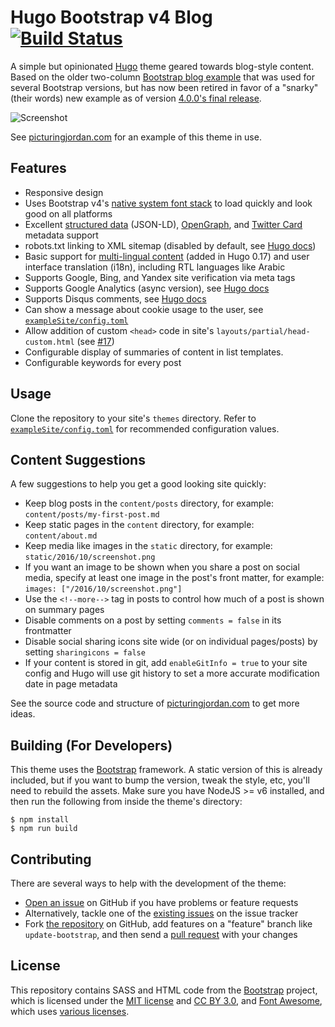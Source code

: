 # Hugo Bootstrap v4 Blog [![Build Status](https://travis-ci.org/alanorth/hugo-theme-bootstrap4-blog.svg?branch=master)](https://travis-ci.org/alanorth/hugo-theme-bootstrap4-blog)
A simple but opinionated [Hugo](https://gohugo.io) theme geared towards blog-style content. Based on the older two-column [Bootstrap blog example](https://v4-alpha.getbootstrap.com/examples/blog/) that was used for several Bootstrap versions, but has now been retired in favor of a "snarky" (their words) new example as of version [4.0.0's final release](https://blog.getbootstrap.com/2018/01/18/bootstrap-4/).

![Screenshot](https://raw.githubusercontent.com/alanorth/hugo-theme-bootstrap4-blog/master/screenshot.png "Screenshot")

See [picturingjordan.com](https://picturingjordan.com) for an example of this theme in use.

## Features

- Responsive design
- Uses Bootstrap v4's [native system font stack](https://getbootstrap.com/docs/4.0/content/reboot/#native-font-stack) to load quickly and look good on all platforms
- Excellent [structured data](https://developers.google.com/search/docs/guides/intro-structured-data) (JSON-LD), [OpenGraph](http://ogp.me), and [Twitter Card](https://dev.twitter.com/cards/types) metadata support
- robots.txt linking to XML sitemap (disabled by default, see [Hugo docs](https://gohugo.io/extras/robots-txt/))
- Basic support for [multi-lingual content](https://gohugo.io/content-management/multilingual/) (added in Hugo 0.17) and user interface translation (i18n), including RTL languages like Arabic
- Supports Google, Bing, and Yandex site verification via meta tags
- Supports Google Analytics (async version), see [Hugo docs](https://gohugo.io/extras/analytics/)
- Supports Disqus comments, see [Hugo docs](https://gohugo.io/extras/comments/)
- Can show a message about cookie usage to the user, see [`exampleSite/config.toml`](https://github.com/alanorth/hugo-theme-bootstrap4-blog/blob/master/exampleSite/config.toml)
- Allow addition of custom `<head>` code in site's `layouts/partial/head-custom.html` (see [#17](https://github.com/alanorth/hugo-theme-bootstrap4-blog/pull/17))
- Configurable display of summaries of content in list templates.
- Configurable keywords for every post

## Usage
Clone the repository to your site's `themes` directory. Refer to [`exampleSite/config.toml`](https://github.com/alanorth/hugo-theme-bootstrap4-blog/blob/master/exampleSite/config.toml) for recommended configuration values.

## Content Suggestions
A few suggestions to help you get a good looking site quickly:

- Keep blog posts in the `content/posts` directory, for example: `content/posts/my-first-post.md`
- Keep static pages in the `content` directory, for example: `content/about.md`
- Keep media like images in the `static` directory, for example: `static/2016/10/screenshot.png`
- If you want an image to be shown when you share a post on social media, specify at least one image in the post's front matter, for example: `images: ["/2016/10/screenshot.png"]`
- Use the `<!--more-->` tag in posts to control how much of a post is shown on summary pages
- Disable comments on a post by setting `comments = false` in its frontmatter
- Disable social sharing icons site wide (or on individual pages/posts) by setting `sharingicons = false`
- If your content is stored in git, add `enableGitInfo = true` to your site config and Hugo will use git history to set a more accurate modification date in page metadata

See the source code and structure of [picturingjordan.com](https://github.com/alanorth/picturingjordan.com) to get more ideas.

## Building (For Developers)
This theme uses the [Bootstrap](https://getbootstrap.com/) framework. A static version of this is already included, but if you want to bump the version, tweak the style, etc, you'll need to rebuild the assets. Make sure you have NodeJS >= v6 installed, and then run the following from inside the theme's directory:

```console
$ npm install
$ npm run build
```

## Contributing
There are several ways to help with the development of the theme:

- [Open an issue](https://github.com/alanorth/hugo-theme-bootstrap4-blog/issues/new) on GitHub if you have problems or feature requests
- Alternatively, tackle one of the [existing issues](https://github.com/alanorth/hugo-theme-bootstrap4-blog/issues) on the issue tracker
- Fork [the repository](https://github.com/alanorth/hugo-theme-bootstrap4-blog) on GitHub, add features on a "feature" branch like `update-bootstrap`, and then send a [pull request](https://github.com/alanorth/hugo-theme-bootstrap4-blog/compare) with your changes

## License
This repository contains SASS and HTML code from the [Bootstrap](https://getbootstrap.com) project, which is licensed under the [MIT license](https://tldrlegal.com/license/mit-license) and [CC BY 3.0](https://creativecommons.org/licenses/by/3.0/), and [Font Awesome](https://fontawesome.com/), which uses [various licenses](https://fontawesome.com/license/).

